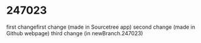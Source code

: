 # 247023
first changefirst change (made in Sourcetree app)
second change (made in Github webpage)
third change (in newBranch.247023)